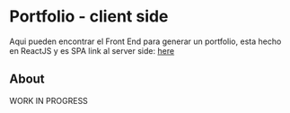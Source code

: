 # Portfolio - client side

Aqui pueden encontrar el Front End para generar un portfolio, esta hecho en ReactJS y es SPA
link al server side: [here](https://github.com/eoGimenez/portfolio-server)

## About

WORK IN PROGRESS
